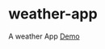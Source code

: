 # weather-app
A weather App
<a href="https://farukumarx64.github.io/weather-app/" target="_blank">Demo</a>
